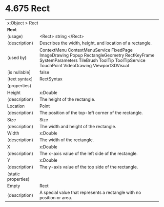 <html dir="LTR" xmlns:mshelp="http://msdn.microsoft.com/mshelp" xmlns:ddue="http://ddue.schemas.microsoft.com/authoring/2003/5" xmlns:xlink="http://www.w3.org/1999/xlink" xmlns:tool="http://www.microsoft.com/tooltip">

<body>
 <input type="hidden" id="userDataCache" class="userDataStyle">
 <input type="hidden" id="hiddenScrollOffset">
 <img id="dropDownImage" style="display:none; height:0; width:0;" src="../local/drpdown.gif">
 <img id="dropDownHoverImage" style="display:none; height:0; width:0;" src="../local/drpdown_orange.gif">
 <img id="collapseImage" style="display:none; height:0; width:0;" src="../local/collapse.gif">
 <img id="expandImage" style="display:none; height:0; width:0;" src="../local/exp.gif">
 <img id="collapseAllImage" style="display:none; height:0; width:0;" src="../local/collall.gif">
 <img id="expandAllImage" style="display:none; height:0; width:0;" src="../local/expall.gif">
 <img id="copyImage" style="display:none; height:0; width:0;" src="../local/copycode.gif">
 <img id="copyHoverImage" style="display:none; height:0; width:0;" src="../local/copycodeHighlight.gif">
 <div id="header"><h1 class="heading">4.675 Rect</h1></div>

 <div id="mainSection">
 <div id="mainBody">
 <div id="allHistory" class="saveHistory" onsave="saveAll()" onload="loadAll()"></div>
 <p xmlns:wsd="http://wsdev.schemas.microsoft.com/authoring/2008/2" xmlns:msxsl="urn:schemas-microsoft-com:xslt" xmlns:script="urn:script" xmlns:build="urn:build">
 </p>
 <div id="sectionSection0" class="section" name="collapseableSection">
 <content xmlns="http://ddue.schemas.microsoft.com/authoring/2003/5" xmlns:wsd="http://wsdev.schemas.microsoft.com/authoring/2008/2" xmlns:msxsl="urn:schemas-microsoft-com:xslt" xmlns:script="urn:script" xmlns:build="urn:build">
 </content>
 </div>
 <div id="sectionSection1" class="section" name="collapseableSection">
 <content xmlns="http://ddue.schemas.microsoft.com/authoring/2003/5" xmlns:wsd="http://wsdev.schemas.microsoft.com/authoring/2008/2" xmlns:msxsl="urn:schemas-microsoft-com:xslt" xmlns:script="urn:script" xmlns:build="urn:build">
 <table class="ProtocolAuthoredTable" xmlns="">
 <tr><td colspan="2">
<mshelp:link keywords="c0d383e4-fcdb-4546-a06b-81c262fe2a5e" tabindex="0">x:Object</mshelp:link> &gt; <mshelp:link keywords="51b07607-31d5-4acc-81bf-c3b53696e29f" tabindex="0">Rect</mshelp:link> </td>
 </tr>
 <tr><td colspan="2">
 <b>Rect</b> </td>
 </tr>
 <tr><td><div class="indent0">(usage)</div></td>
 <td>&lt;Rect&gt; string &lt;/Rect&gt;</td>
 </tr>
 <tr><td><div class="indent0">(description)</div></td>
 <td>Describes the width, height, and location of a rectangle.</td>
 </tr>
 <tr><td><div class="indent0">(used by)</div></td>
 <td><mshelp:link keywords="b976e85b-18ee-4153-9ce6-96f005c24103" tabindex="0">ContextMenu</mshelp:link> <mshelp:link keywords="2eb29c60-e1a3-4b5f-890f-e48f819c20d4" tabindex="0">ContextMenuService</mshelp:link> <mshelp:link keywords="235657f9-2331-4268-9376-713b238eada8" tabindex="0">FixedPage</mshelp:link> <mshelp:link keywords="4cc99700-bc93-4a6c-b955-abab6711ec20" tabindex="0">ImageDrawing</mshelp:link> <mshelp:link keywords="1d0800e3-d2d3-4e73-ae96-64f079a26a8b" tabindex="0">Popup</mshelp:link> <mshelp:link keywords="d0947464-84d9-4bb5-9a67-abcef3ef42f0" tabindex="0">RectangleGeometry</mshelp:link> <mshelp:link keywords="ade40832-aa51-4705-8284-159be72b9396" tabindex="0">RectKeyFrame</mshelp:link> <mshelp:link keywords="801f7e84-c621-48dd-9104-ef0c2bd528c5" tabindex="0">SystemParameters</mshelp:link> <mshelp:link keywords="0f6e0326-16b4-4094-8435-2779830a9056" tabindex="0">TileBrush</mshelp:link> <mshelp:link keywords="553e6bb3-1b03-4a34-93ee-cc9b46c4fc22" tabindex="0">ToolTip</mshelp:link> <mshelp:link keywords="f12269b0-7e49-4a10-887c-16531cc5ef1c" tabindex="0">ToolTipService</mshelp:link> <mshelp:link keywords="07793a62-9609-4068-8664-efba55b43cb1" tabindex="0">TouchPoint</mshelp:link> <mshelp:link keywords="1adc3b5c-9849-4a36-870b-630b32a77c11" tabindex="0">VideoDrawing</mshelp:link> <mshelp:link keywords="0adb59e0-875e-4937-b64e-40d0dd7610b5" tabindex="0">Viewport3DVisual</mshelp:link></td>
 </tr>
 <tr><td><div class="indent0">[is nullable]</div></td>
 <td>false</td>
 </tr>
 <tr><td><div class="indent0">[text syntax]</div></td>
 <td><mshelp:link keywords="54541bb1-8543-4fce-9cf0-10f46eeb354c" tabindex="0">RectSyntax</mshelp:link></td>
 </tr>
 <tr><td><div class="indent0">(properties)</div></td>
 <td></td>
 </tr>
 <tr><td><div class="indent2">Height</div></td>
 <td><mshelp:link keywords="19251929-7346-482e-8521-cd221205d449" tabindex="0">x:Double</mshelp:link></td>
 </tr>
 <tr><td><div class="indent4">(description)</div></td>
 <td>The height of the rectangle.</td>
 </tr>
 <tr><td><div class="indent2">Location</div></td>
 <td><mshelp:link keywords="8efe052b-084d-4f43-a1b9-8e19ba3c083f" tabindex="0">Point</mshelp:link></td>
 </tr>
 <tr><td><div class="indent4">(description)</div></td>
 <td>The position of the top-left corner of the rectangle.</td>
 </tr>
 <tr><td><div class="indent2">Size</div></td>
 <td><mshelp:link keywords="89ef7709-bee0-40d1-ae50-12f40acfeaff" tabindex="0">Size</mshelp:link></td>
 </tr>
 <tr><td><div class="indent4">(description)</div></td>
 <td>The width and height of the rectangle.</td>
 </tr>
 <tr><td><div class="indent2">Width</div></td>
 <td><mshelp:link keywords="19251929-7346-482e-8521-cd221205d449" tabindex="0">x:Double</mshelp:link></td>
 </tr>
 <tr><td><div class="indent4">(description)</div></td>
 <td>The width of the rectangle.</td>
 </tr>
 <tr><td><div class="indent2">X</div></td>
 <td><mshelp:link keywords="19251929-7346-482e-8521-cd221205d449" tabindex="0">x:Double</mshelp:link></td>
 </tr>
 <tr><td><div class="indent4">(description)</div></td>
 <td>The x-axis value of the left side of the rectangle.</td>
 </tr>
 <tr><td><div class="indent2">Y</div></td>
 <td><mshelp:link keywords="19251929-7346-482e-8521-cd221205d449" tabindex="0">x:Double</mshelp:link></td>
 </tr>
 <tr><td><div class="indent4">(description)</div></td>
 <td>The y-axis value of the top side of the rectangle.</td>
 </tr>
 <tr><td><div class="indent0">(static properties)</div></td>
 <td></td>
 </tr>
 <tr><td><div class="indent2">Empty</div></td>
 <td><mshelp:link keywords="51b07607-31d5-4acc-81bf-c3b53696e29f" tabindex="0">Rect</mshelp:link></td>
 </tr>
 <tr><td><div class="indent4">(description)</div></td>
 <td>A special value that represents a rectangle with no position or area.</td>
 </tr>
</table>
 </content>
 </div>
 <!--[if gte IE 5]>
 <tool:tip element="languageFilterToolTip" avoidmouse="false"/>
 <![endif]-->
 </div>
 <a name="feedback"></a><span></span>
 </div>
</body></html>
